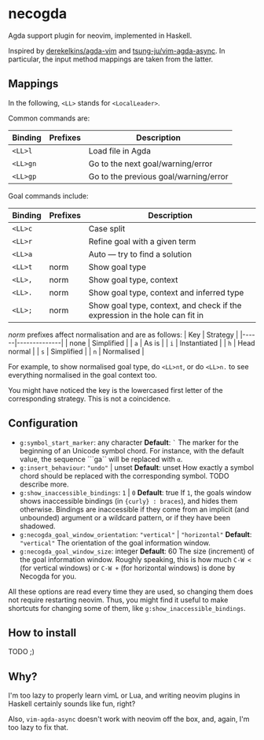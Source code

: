 # necogda

Agda support plugin for neovim, implemented in Haskell.

Inspired by [derekelkins/agda-vim](https://github.com/derekelkins/agda-vim) and [tsung-ju/vim-agda-async](https://github.com/tsung-ju/vim-agda-async).
In particular, the input method mappings are taken from the latter.

## Mappings

In the following, `<LL>` stands for `<LocalLeader>`.

Common commands are:

| Binding  | Prefixes  | Description                                 |
|----------|-----------|---------------------------------------------|
| `<LL>l`  |           | Load file in Agda                           |
| `<LL>gn` |           | Go to the next goal/warning/error           |
| `<LL>gp` |           | Go to the previous goal/warning/error       |

Goal commands include:

| Binding | Prefixes  | Description                                                                 |
|---------|-----------|-----------------------------------------------------------------------------|
| `<LL>c` |           | Case split                                                                  |
| `<LL>r` |           | Refine goal with a given term                                               |
| `<LL>a` |           | Auto — try to find a solution                                               |
| `<LL>t` | norm      | Show goal type                                                              |
| `<LL>,` | norm      | Show goal type, context                                                     |
| `<LL>.` | norm      | Show goal type, context and inferred type                                   |
| `<LL>;` | norm      | Show goal type, context, and check if the expression in the hole can fit in |

_norm_ prefixes affect normalisation and are as follows:
| Key  | Strategy     |
|------|--------------|
| none | Simplified   |
| `a`  | As is        |
| `i`  | Instantiated |
| `h`  | Head normal  |
| `s`  | Simplified   |
| `n`  | Normalised   |

For example, to show normalised goal type, do `<LL>nt`, or do `<LL>n.` to see everything normalised in the goal context too.

You might have noticed the key is the lowercased first letter of the corresponding strategy.
This is not a coincidence.

## Configuration

* `g:symbol_start_marker`: any character
  **Default**: `` ` ``
  The marker for the beginning of an Unicode symbol chord.
  For instance, with the default value, the sequence ```ga`` will be replaced with `α`.
* `g:insert_behaviour`: `"undo"` | unset
  **Default**: unset
  How exactly a symbol chord should be replaced with the corresponding symbol. TODO describe more.
* `g:show_inaccessible_bindings`: `1` | `0`
  **Default**: true
  If `1`, the goals window shows inaccessible bindings (in `{curly} : braces`), and hides them otherwise.
  Bindings are inaccessible if they come from an implicit (and unbounded) argument or a wildcard pattern,
  or if they have been shadowed.
* `g:necogda_goal_window_orientation`: `"vertical"` | `"horizontal"`
  **Default**: `"vertical"`
  The orientation of the goal information window.
* `g:necogda_goal_window_size`: integer
  **Default**: 60
  The size (increment) of the goal information window.
  Roughly speaking, this is how much `C-W <` (for vertical windows) or `C-W +` (for horizontal windows) is done by Necogda for you.

All these options are read every time they are used, so changing them does not require restarting neovim.
Thus, you might find it useful to make shortcuts for changing some of them, like `g:show_inaccessible_bindings`.

## How to install

TODO ;)

## Why?

I'm too lazy to properly learn vimL or Lua, and writing neovim plugins in Haskell certainly sounds like fun, right?

Also, `vim-agda-async` doesn't work with neovim off the box, and, again, I'm too lazy to fix that.

